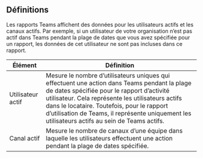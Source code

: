 ## <a name="definitions"></a>Définitions

Les rapports Teams affichent des données pour les utilisateurs actifs et les canaux actifs. Par exemple, si un utilisateur de votre organisation n’est pas actif dans Teams pendant la plage de dates que vous avez spécifiée pour un rapport, les données de cet utilisateur ne sont pas incluses dans ce rapport.

|Élément  |Définition  |
|---------|---------|
|Utilisateur actif     |Mesure le nombre d’utilisateurs uniques qui effectuent une action dans Teams pendant la plage de dates spécifiée pour le rapport d’activité utilisateur. Cela représente les utilisateurs actifs dans le locataire. Toutefois, pour le rapport d’utilisation de Teams, il représente uniquement les utilisateurs actifs au sein de Teams actifs.    |
|Canal actif    |Mesure le nombre de canaux d’une équipe dans laquelle les utilisateurs effectuent une action pendant la plage de dates spécifiée.           |
